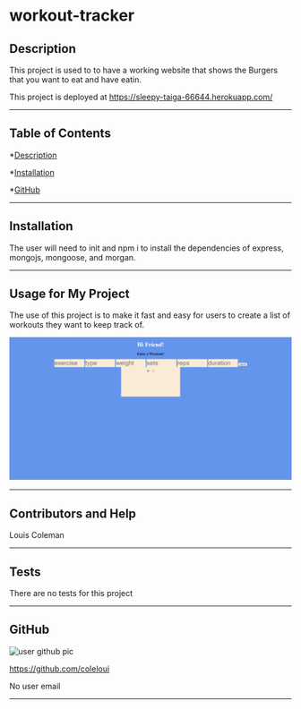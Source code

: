# workout-tracker

## Description
This project is used to to have a working website that shows the Burgers that you want to eat and have eatin.

This project is deployed at https://sleepy-taiga-66644.herokuapp.com/

---

## Table of Contents
*[Description](#description)

*[Installation](#installation)

*[GitHub](#github)

---

## Installation
The user will need to init and npm i to install the dependencies of express, mongojs, mongoose, and morgan.

---

## Usage for My Project
The use of this project is to make it fast and easy for users to create a list of workouts they want to keep track of.

![workout-tracker](./photo/workout.png)

---

## Contributors and Help
Louis Coleman

---

## Tests
There are no tests for this project

---

## GitHub

![user github pic](https://avatars0.githubusercontent.com/u/16417094?v=4)


https://github.com/coleloui


No user email

---
                    
                    